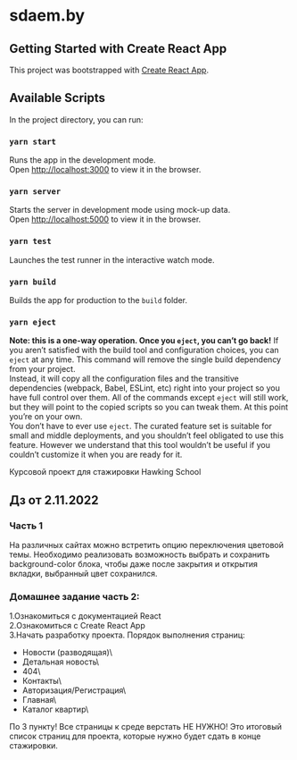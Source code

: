 # sdaem.by

## Getting Started with Create React App

This project was bootstrapped with [Create React App](https://github.com/facebook/create-react-app).

## Available Scripts

In the project directory, you can run:

### `yarn start`
Runs the app in the development mode.\
Open [http://localhost:3000](http://localhost:3000) to view it in the browser.

### `yarn server`
Starts the server in development mode using mock-up data.\
Open [http://localhost:5000](http://localhost:3000) to view it in the browser.

### `yarn test`
Launches the test runner in the interactive watch mode.

### `yarn build`
Builds the app for production to the `build` folder.

### `yarn eject`

**Note: this is a one-way operation. Once you `eject`, you can’t go back!**
If you aren’t satisfied with the build tool and configuration choices, you can `eject` at any time. This command will remove the single build dependency from your project.\
Instead, it will copy all the configuration files and the transitive dependencies (webpack, Babel, ESLint, etc) right into your project so you have full control over them. All of the commands except `eject` will still work, but they will point to the copied scripts so you can tweak them. At this point you’re on your own.\
You don’t have to ever use `eject`. The curated feature set is suitable for small and middle deployments, and you shouldn’t feel obligated to use this feature. However we understand that this tool wouldn’t be useful if you couldn’t customize it when you are ready for it.


Курсовой проект для стажировки Hawking School
## Дз от 2.11.2022
### Часть 1
На различных сайтах можно встретить опцию переключения цветовой темы. Необходимо реализовать возможность выбрать и сохранить background-color блока, чтобы даже после закрытия и открытия вкладки, выбранный цвет сохранился.


### Домашнее задание часть 2: 
1.Ознакомиться с документацией React \
2.Ознакомиться с Create React App\
3.Начать разработку проекта. Порядок выполнения страниц:
- Новости (разводящая)\
- Детальная новость\
- 404\
- Контакты\
- Авторизация/Регистрация\
- Главная\
- Каталог квартир\

По 3 пункту! Все страницы к среде верстать НЕ НУЖНО! Это итоговый список страниц для проекта, которые нужно будет сдать в конце стажировки. 
